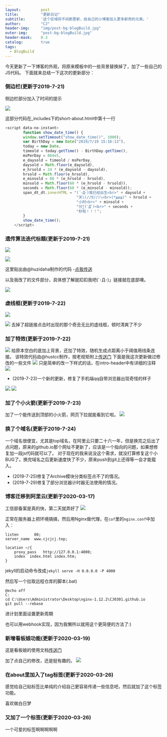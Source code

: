 ```yaml
---
layout: 		post
title: 			"更新日记"
subtitle: 		'这个区域将不间断更新，给自己的小博客加入更多新奇的元素。'
author: 		"CJ"
header-img: 	"img/post-bg-blogBuild.jpg"
outer-img:		"post-bg-blogBuild.jpg"
header-mask: 	0.3
catalog: 		true
tags:
  - BlogBuild
---
```


今天更新了一下博客的外观，将原来模板中的一些背景替换掉了，加了一些自己的JS代码。
下面就来总结一下这次的更新部分：

### 侧边栏(更新于2019-7-21)

侧边栏部分加入了时间的提示

![](/img/in-posts/time.png)

这部分代码在_includes下的short-about.html中第十一行

```js
<script data-no-instant>
		function show_date_time() {
		window.setTimeout("show_date_time()", 1000);
		var BirthDay = new Date("2019/7/19 15:16:13"),
        today = new Date,
        timeold = today.getTime() - BirthDay.getTime(),
        msPerDay = 864e5,
        e_daysold = timeold / msPerDay,
        daysold = Math.floor(e_daysold),
        e_hrsold = 24 * (e_daysold - daysold),
        hrsold = Math.floor(e_hrsold),
        e_minsold = 60 * (e_hrsold - hrsold),
        minsold = Math.floor(60 * (e_hrsold - hrsold)),
        seconds = Math.floor(60 * (e_minsold - minsold));
		span_dt_dt.innerHTML = "(´･Д･)我已经出生<br>" + daysold + 
								"天\(//∇//)\<br>(*≧ω≦)" + hrsold + 
								"小时<br>" + minsold + 
								"分∑(ﾟДﾟ)<br>" + seconds + 
								"秒啦！！！";
        }
        show_date_time();
    </script>
```

### 遗传算法迭代标题(更新于2019-7-21)

![](/img/in-posts/Genetic-Algorithm-2.png)

![](/img/in-posts/Genetic-Algorithm-1.png)

这里贴出由@huzidaha制作的代码 -[点我传送](https://github.com/huzidaha/home)

以及我改了的文件部分，具体想了解就扣扣我吧(´･Д･)」链接就在底部噢。

![](/img/in-posts/git-up-date.png)

### 虚线框(更新于2019-7-22)
![](/img/in-posts/dotted-line-1.png)

![](/img/in-posts/dotted-line-2.png)
去掉了超链接点击时出现的那个奇丑无比的虚线框，顿时清爽了不少

### 加了特效(更新于2019-7-22)
![](/img/in-posts/line-update-2.png)
给原本空白的底加上背景，还加了特效，随机生成点距离小于阈值用线条连接。
该特效代码由@hustcc制作，按老规矩附上[传送门](https://github.com/hustcc/canvas-nest.js)
下面是我这次更新做过修改的一些文件
![](/img/in-posts/line-update-1.png)
只是简单的改一下样式的话，在intro-header中有详细的注释
![](/img/in-posts/line-update-3.png)

- (2019-7-23)一个新的更新，修复了手机端qq自带浏览器出现奇怪的样子

![](/img/in-posts/line-update-5.png)
![](/img/in-posts/line-update-4.png)

### 加了个小火箭(更新于2019-7-23)
加了一个能传送到顶部的小火箭，网页下拉就能看到它啦。
![](/img/in-posts/rocket.png)

### 换了个域名(更新于2019-7-24)
一个域名很便宜，尤其是top域名，在阿里云只要二十六一年，但是换完之后出了点问题，原来的github.io那个网址不更新了，应该是一个指向的问题，如果想修复加一段js代码就可以了。
对于现在的我来说没这个需求，就没打算修复这个小BUG了。换完域名之后更新速度快了不少，原来push到git上还得等一会才能载入。

- (2019-7-25)修复了Archive模块分类标签点不了的情况。
- (2019-7-29)修复了部分浏览器计时器无法使用的情况。

### 博客迁移到阿里云(更新于2020-03-17)
工信部备案是真的快，第二天就弄好了
![](/img/in-posts/20200317-beian.png)

正常在服务器上把环境搞搞，然后用Nginx做代理，在`cof`里的`nginx.conf`中加入：
```
listen       80;
server_name  www.cjcjcj.top;

location ~/{
	proxy_pass   http://127.0.0.1:4000;
	index  index.html index.htm;
}
```
jekyll的启动命令改成`jekyll serve -H 0.0.0.0 -P 4000`

然后写一个拉取远程仓库的脚本(.bat)
```
@echo off
C:
cd C:\Users\Administrator\Desktop\nginx-1.12.2\CJ0301.github.io
git pull --rebase
```
进计划里面设置更新周期

也可以用webhook实现，因为我懒所以就用这个更简便的方法了:)

### 新增看板娘功能(更新于2020-03-19)
这是看板娘的使用文档[传送门](https://docs.paul.ren/pio/#/?id=custom)

加了点自己的修改，还是挺有趣的。
![](/img/in-posts/20200319-web-girl.png)

### 在about里加入了tag标签(更新于2020-03-26)
感觉给自己贴标签比单纯的介绍自己更容易传递一些信息吧，然后就加了这个标签功能。

<div class="about-tag">喜欢做白日梦</div>

### 又加了一个标签(更新于2020-03-26)

<div class="cat-tag"><p>一个可爱的标签啊啊啊啊啊</p></div>

